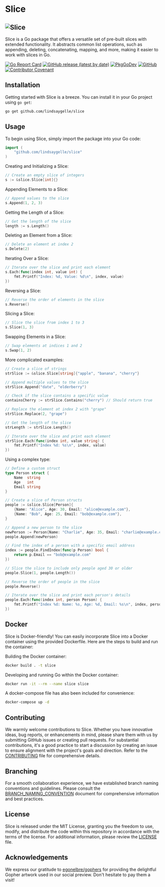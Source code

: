 # Slice

## ![Slice](https://repository-images.githubusercontent.com/192740394/a748b8c6-34ae-4aca-ad43-c18d5908b5e4)

Slice is a Go package that offers a versatile set of pre-built slices with extended functionality. It abstracts common list operations, such as appending, deleting, concatenating, mapping, and more, making it easier to work with slices in Go.

[![Go Report Card](https://goreportcard.com/badge/github.com/lindsaygelle/slice)](https://goreportcard.com/report/github.com/lindsaygelle/slice)
[![GitHub release (latest by date)](https://img.shields.io/github/v/release/lindsaygelle/slice)](https://github.com/lindsaygelle/slice/releases)
[![PkgGoDev](https://pkg.go.dev/badge/github.com/lindsaygelle/slice)](https://pkg.go.dev/github.com/lindsaygelle/slice)
[![GitHub](https://img.shields.io/github/license/lindsaygelle/slice)](LICENSE.txt)
[![Contributor Covenant](https://img.shields.io/badge/Contributor%20Covenant-v1.4%20adopted-ff69b4.svg)](CODE_OF_CONDUCT.md)


## Installation
Getting started with Slice is a breeze. You can install it in your Go project using `go get`:

```sh
go get github.com/lindsaygelle/slice
```

## Usage
To begin using Slice, simply import the package into your Go code:

```Go
import (
	"github.com/lindsaygelle/slice"
)
```

Creating and Initializing a Slice:
```Go
// Create an empty slice of integers
s := &slice.Slice[int]{}
```

Appending Elements to a Slice:
```Go
// Append values to the slice
s.Append(1, 2, 3)
```

Getting the Length of a Slice:
```Go
// Get the length of the slice
length := s.Length()
```

Deleting an Element from a Slice:
```Go
// Delete an element at index 2
s.Delete(2)
```

Iterating Over a Slice:
```Go
// Iterate over the slice and print each element
s.Each(func(index int, value int) {
    fmt.Printf("Index: %d, Value: %d\n", index, value)
})
```

Reversing a Slice:
```Go
// Reverse the order of elements in the slice
s.Reverse()
```

Slicing a Slice:
```Go
// Slice the slice from index 1 to 3
s.Slice(1, 3)
```

Swapping Elements in a Slice:
```Go
// Swap elements at indices 1 and 2
s.Swap(1, 2)
```

More complicated examples:
```Go
// Create a slice of strings
strSlice := &slice.Slice[string]{"apple", "banana", "cherry"}

// Append multiple values to the slice
strSlice.Append("date", "elderberry")

// Check if the slice contains a specific value
containsCherry := strSlice.Contains("cherry") // Should return true

// Replace the element at index 2 with "grape"
strSlice.Replace(2, "grape")

// Get the length of the slice
strLength := strSlice.Length()

// Iterate over the slice and print each element
strSlice.Each(func(index int, value string) {
    fmt.Printf("Index %d: %s\n", index, value)
})
```

Using a complex type:
```Go
// Define a custom struct
type Person struct {
    Name  string
    Age   int
    Email string
}

// Create a slice of Person structs
people := &slice.Slice[Person]{
    {Name: "Alice", Age: 30, Email: "alice@example.com"},
    {Name: "Bob", Age: 25, Email: "bob@example.com"},
}

// Append a new person to the slice
newPerson := Person{Name: "Charlie", Age: 35, Email: "charlie@example.com"}
people.Append(newPerson)

// Find the index of a person with a specific email address
index := people.FindIndex(func(p Person) bool {
    return p.Email == "bob@example.com"
})

// Slice the slice to include only people aged 30 or older
people.Slice(1, people.Length())

// Reverse the order of people in the slice
people.Reverse()

// Iterate over the slice and print each person's details
people.Each(func(index int, person Person) {
    fmt.Printf("Index %d: Name: %s, Age: %d, Email: %s\n", index, person.Name, person.Age, person.Email)
})
```

## Docker
Slice is Docker-friendly! You can easily incorporate Slice into a Docker container using the provided Dockerfile. Here are the steps to build and run the container:

Building the Docker container:
```sh
docker build . -t slice
```

Developing and running Go within the Docker container:
```sh
docker run -it --rm --name slice slice
```

A docker-compose file has also been included for convenience:
```sh
docker-compose up -d
```

## Contributing
We warmly welcome contributions to Slice. Whether you have innovative ideas, bug reports, or enhancements in mind, please share them with us by submitting GitHub issues or creating pull requests. For substantial contributions, it's a good practice to start a discussion by creating an issue to ensure alignment with the project's goals and direction. Refer to the [CONTRIBUTING](./CONTRIBUTING.md) file for comprehensive details.

## Branching
For a smooth collaboration experience, we have established branch naming conventions and guidelines. Please consult the [BRANCH_NAMING_CONVENTION](./BRANCH_NAMING_CONVENTION.md) document for comprehensive information and best practices.

## License
Slice is released under the MIT License, granting you the freedom to use, modify, and distribute the code within this repository in accordance with the terms of the license. For additional information, please review the [LICENSE](./LICENSE) file.

## Acknowledgements
We express our gratitude to [egonelbre/gophers](https://github.com/egonelbre/gophers) for providing the delightful Gopher artwork used in our social preview. Don't hesitate to pay them a visit!
